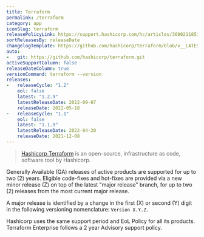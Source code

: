 ```yaml
---
title: Terraform
permalink: /terraform
category: app
iconSlug: terraform
releasePolicyLink: https://support.hashicorp.com/hc/articles/360021185113
sortReleasesBy: releaseDate
changelogTemplate: https://github.com/hashicorp/terraform/blob/v__LATEST__/CHANGELOG.md
auto:
-   git: https://github.com/hashicorp/terraform.git
activeSupportColumn: false
releaseDateColumn: true
versionCommand: terraform --version
releases:
-   releaseCycle: "1.2"
    eol: false
    latest: "1.2.9"
    latestReleaseDate: 2022-09-07
    releaseDate: 2022-05-18
-   releaseCycle: "1.1"
    eol: false
    latest: "1.1.9"
    latestReleaseDate: 2022-04-20
    releaseDate: 2021-12-08
---
```


> [Hashicorp Terraform](https://www.terraform.io/) is an open-source, infrastructure as code, software tool by Hashicorp.

Generally Available (GA) releases of active products are supported for up to two (2) years. Eligible code-fixes and hot-fixes are provided via a new minor release (Z) on top of the latest "major release" branch, for up to two (2) releases from the most current major release. 

A major release is identified by a change in the first (X) or second (Y) digit in the following versioning nomenclature: `Version X.Y.Z.`

Hashicorp uses the same support period and EoL Policy for all its products. Terraform Enterprise follows a 2 year Advisory support policy.
